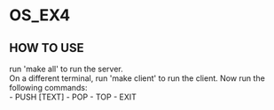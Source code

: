 # OS_EX4
## HOW TO USE 
run 'make all' to run the server. <br>
On a different terminal, run 'make client' to run the client. Now run the following commands: <br>
    - PUSH [TEXT] 
    - POP
    - TOP
    - EXIT

